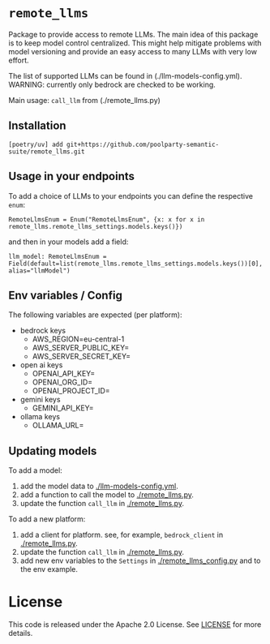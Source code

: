 # `remote_llms`

Package to provide access to remote LLMs. The main idea of this package is to keep model control centralized. This might help mitigate problems with model versioning and provide an easy access to many LLMs with very low effort.

The list of supported LLMs can be found in (./llm-models-config.yml). WARNING: currently only bedrock are checked to be working.

Main usage: `call_llm` from (./remote_llms.py)

## Installation

`[poetry/uv] add git+https://github.com/poolparty-semantic-suite/remote_llms.git`

## Usage in your endpoints

To add a choice of LLMs to your endpoints you can define the respective `enum`:

```RemoteLlmsEnum = Enum("RemoteLlmsEnum", {x: x for x in remote_llms.remote_llms_settings.models.keys()})```

and then in your models add a field:

```llm_model: RemoteLlmsEnum = Field(default=list(remote_llms.remote_llms_settings.models.keys())[0], alias="llmModel")```

## Env variables / Config

The following variables are expected (per platform):
  * bedrock keys
     * AWS_REGION=eu-central-1
     * AWS_SERVER_PUBLIC_KEY=
     * AWS_SERVER_SECRET_KEY=
  * open ai keys
     * OPENAI_API_KEY=
     * OPENAI_ORG_ID=
     * OPENAI_PROJECT_ID=
  * gemini keys
     * GEMINI_API_KEY=
  * ollama keys
     * OLLAMA_URL=

## Updating models

To add a model:
1. add the model data to [./llm-models-config.yml](remote_llms/llm-models-config.yml).
2. add a function to call the model to [./remote_llms.py](./remote_llms.py).
3. update the function `call_llm` in [./remote_llms.py](./remote_llms.py).

To add a new platform:
1. add a client for platform. see, for example, `bedrock_client` in [./remote_llms.py](./remote_llms.py).
2. update the function `call_llm` in [./remote_llms.py](./remote_llms.py).
3. add new env variables to the `Settings` in [./remote_llms_config.py](./remote_llms_config.py) and to the env example.

# License
This code is released under the Apache 2.0 License. See [LICENSE](LICENSE) for more details.